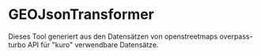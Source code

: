 # GEOJsonTransformer

Dieses Tool generiert aus den Datensätzen von openstreetmaps overpass-turbo API für "kuro" verwendbare Datensätze.
